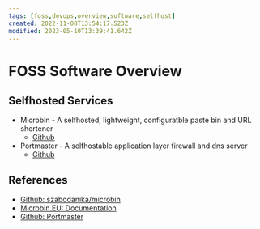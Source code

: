 ```yaml
---
tags: [foss,devops,overview,software,selfhost]
created: 2022-11-08T13:54:17.523Z
modified: 2023-05-10T13:39:41.642Z
---
```

# FOSS Software Overview

## Selfhosted Services

* Microbin - A selfhosted, lightweight, configuratble paste bin and URL shortener
  * [Github][github-szabodanika-microbin]
* Portmaster - A selfhostable application layer firewall and dns server
  * [Github][github-safing-portmaster]

## References

* [Github: szabodanika/microbin][github-szabodanika-microbin]
* [Microbin.EU: Documentation][microbin-docs]
* [Github: Portmaster][github-safing-portmaster]

<!-- hidden references-->
[github-szabodanika-microbin]: https://github.com/szabodanika/microbin "Github: szabodanika/microbin"
[microbin-docs]: https://microbin.eu/documentation/ "Microbin.EU: Documentation"
[github-safing-portmaster]: https://github.com/safing/portmaster

